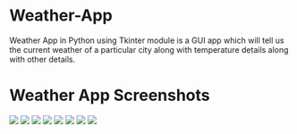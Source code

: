 # Weather-App
Weather App in Python using Tkinter module is a GUI app which will tell us the current weather of a particular city along with temperature details along with other details. 

# Weather App Screenshots
![](ScreenShots/SS1.png)
![](ScreenShots/SS2.png)
![](ScreenShots/SS3.png)
![](ScreenShots/SS4.png)
![](ScreenShots/SS5.png)
![](ScreenShots/SS6.png)
![](ScreenShots/SS7.png)
![](ScreenShots/SS8.png)
